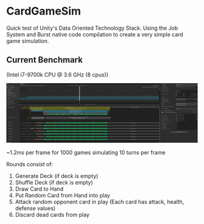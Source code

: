 # CardGameSim

Quick test of Unity's Data Oriented Technology Stack. Using the Job System and Burst native code compilation to create a very simple card game simulation.


Current Benchmark 
----------------
(Intel i7-9700k CPU @ 3.6 GHz (8 cpus))

![Benchmark Snapshot](https://github.com/ngomes82/CardGameSim-UnityDOTSTest/blob/main/profiler_benchmark_snapshot.PNG)

~1.2ms per frame for 1000 games simulating 10 turns per frame

Rounds consist of:
1) Generate Deck (if deck is empty)
2) Shuffle Deck (if deck is empty)
3) Draw Card to Hand
4) Put Random Card from Hand into play
5) Attack random opponent card in play (Each card has attack, health, defense values)
6) Discard dead cards from play
